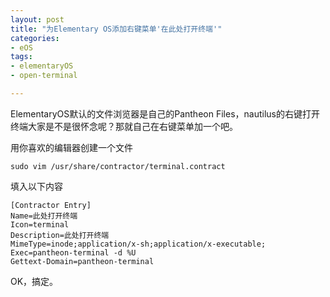 ```yaml
---
layout: post
title: "为Elementary OS添加右键菜单'在此处打开终端'"
categories:
- eOS
tags:
- elementaryOS
- open-terminal

---
```





ElementaryOS默认的文件浏览器是自己的Pantheon Files，nautilus的右键打开终端大家是不是很怀念呢？那就自己在右键菜单加一个吧。


用你喜欢的编辑器创建一个文件

    sudo vim /usr/share/contractor/terminal.contract

填入以下内容

    [Contractor Entry]
    Name=此处打开终端
    Icon=terminal
    Description=此处打开终端
    MimeType=inode;application/x-sh;application/x-executable;
    Exec=pantheon-terminal -d %U
    Gettext-Domain=pantheon-terminal

OK，搞定。
